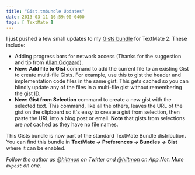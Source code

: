 ```yaml
---
title: "Gist.tmbundle Updates"
date: 2013-03-11 16:59:00-0400
tags: [ TextMate ]
---
```


I just pushed a few small updates to my [Gists bundle](https://github.com/hiltmon/Gist.tmbundle) for TextMate 2. These include:

* Adding progress bars for network access (Thanks for the suggestion and tip from [Allan Odgaard](https://github.com/sorbits)).
* **New: Add file to Gist** command to add the current file to an existing Gist to create multi-file Gists. For example, use this to gist the header and implementation code files in the same gist. This gets cached so you can blindly update any of the files in a multi-file gist without remembering the gist ID.
* **New: Gist from Selection** command to create a new gist with the selected text. This command, like all the others, leaves the URL of the gist on the clipboard so it's easy to create a gist from selection, then paste the URL into a blog post or email. **Note** that gists from selections are *not* cached as they have no file names.

This Gists bundle is now part of the standard TextMate Bundle distribution. You can find this bundle in **TextMate → Preferences → Bundles → Gist** where it can be enabled.

*Follow the author as [@hiltmon](https://twitter.com/hiltmon) on Twitter and [@hiltmon](http://alpha.app.net/hiltmon) on App.Net. Mute `#xpost` on one.*
